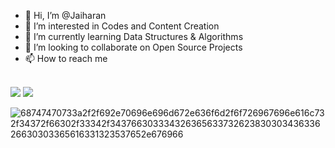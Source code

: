 - 👋 Hi, I’m @Jaiharan
- 👀 I’m interested in Codes and Content Creation
- 🌱 I’m currently learning Data Structures & Algorithms
- 💞️ I’m looking to collaborate on Open Source Projects
- 📫 How to reach me

  
<br /> [<img src="https://img.shields.io/badge/Twitter-1DA1F2?style=for-the-badge&logo=twitter&logoColor=white" />](https://twitter.com/Jaiharan_725) [<img src="https://img.shields.io/badge/LinkedIn-0077B5?style=for-the-badge&logo=linkedin&logoColor=white" />](https://www.linkedin.com/in/jaiharan-s/)

![68747470733a2f2f692e70696e696d672e636f6d2f6f726967696e616c732f34372f66302f33342f34376630333432636563373262383030343633626630303365616331323537652e676966](https://github.com/Jaiharan/Jaiharan/assets/136414923/7aab8410-ef52-4684-b175-2b78f2b9e123)


<!---
Jaiharan/Jaiharan is a ✨ special ✨ repository because its `README.md` (this file) appears on your GitHub profile.
You can click the Preview link to take a look at your changes.
--->
